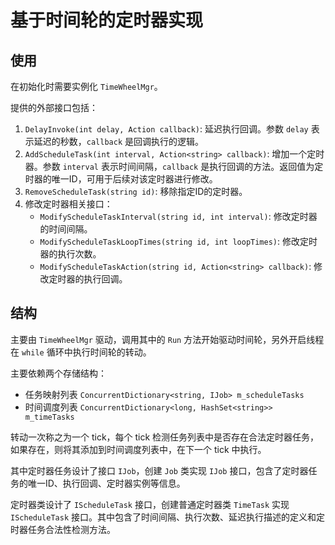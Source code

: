 # 基于时间轮的定时器实现

## 使用

在初始化时需要实例化 `TimeWheelMgr`。

提供的外部接口包括：

1. `DelayInvoke(int delay, Action callback)`: 延迟执行回调。参数 `delay` 表示延迟的秒数，`callback` 是回调执行的逻辑。
2. `AddScheduleTask(int interval, Action<string> callback)`: 增加一个定时器。参数 `interval` 表示时间间隔，`callback` 是执行回调的方法。返回值为定时器的唯一ID，可用于后续对该定时器进行修改。
3. `RemoveScheduleTask(string id)`: 移除指定ID的定时器。
4. 修改定时器相关接口：
   - `ModifyScheduleTaskInterval(string id, int interval)`: 修改定时器的时间间隔。
   - `ModifyScheduleTaskLoopTimes(string id, int loopTimes)`: 修改定时器的执行次数。
   - `ModifyScheduleTaskAction(string id, Action<string> callback)`: 修改定时器的执行回调。

## 结构

主要由 `TimeWheelMgr` 驱动，调用其中的 `Run` 方法开始驱动时间轮，另外开启线程在 `while` 循环中执行时间轮的转动。

主要依赖两个存储结构：

- 任务映射列表 `ConcurrentDictionary<string, IJob> m_scheduleTasks`
- 时间调度列表 `ConcurrentDictionary<long, HashSet<string>> m_timeTasks`

转动一次称之为一个 tick，每个 tick 检测任务列表中是否存在合法定时器任务，如果存在，则将其添加到时间调度列表中，在下一个 tick 中执行。

其中定时器任务设计了接口 `IJob`，创建 `Job` 类实现 `IJob` 接口，包含了定时器任务的唯一ID、执行回调、定时器实例等信息。

定时器类设计了 `IScheduleTask` 接口，创建普通定时器类 `TimeTask` 实现 `IScheduleTask` 接口。其中包含了时间间隔、执行次数、延迟执行描述的定义和定时器任务合法性检测方法。

